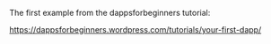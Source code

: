 The first example from the dappsforbeginners tutorial:

https://dappsforbeginners.wordpress.com/tutorials/your-first-dapp/
